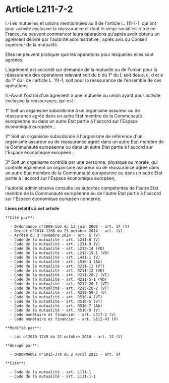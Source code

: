 # Article L211-7-2

I.-Les mutuelles et unions mentionnées au II de l'article L. 111-1-1, qui ont pour activité exclusive la réassurance et dont
le siège social est situé en France, ne peuvent commencer leurs opérations qu'après avoir obtenu un agrément délivré par
l'autorité administrative , après avis du Conseil supérieur de la mutualité. 

Elles ne peuvent pratiquer que les opérations pour lesquelles elles sont agréées.

L'agrément est accordé sur demande de la mutuelle ou de l'union pour la réassurance des opérations relevant soit du b du 1°
du I, soit des a, c, d et e du 1° du I de l'article L. 111-1, soit pour la réassurance de l'ensemble de ces opérations. 

II.-Avant l'octroi d'un agrément à une mutuelle ou union ayant pour activité exclusive la réassurance, qui est : 

1° Soit un organisme subordonné à un organisme assureur ou de réassurance agréé dans un autre Etat membre de la Communauté
européenne ou dans un autre Etat partie à l'accord sur l'Espace économique européen ; 

2° Soit un organisme subordonné à l'organisme de référence d'un organisme assureur ou de réassurance agréé dans un autre Etat
membre de la Communauté européenne ou dans un autre Etat partie à l'accord sur l'Espace économique européen ; 

3° Soit un organisme contrôlé par une personne, physique ou morale, qui contrôle également un organisme assureur ou de
réassurance agréé dans un autre Etat membre de la Communauté européenne ou dans un autre Etat partie à l'accord sur l'Espace
économique européen, 

l'autorité administrative consulte les autorités compétentes de l'autre Etat membre de la Communauté européenne ou de l'autre
Etat partie à l'accord sur l'Espace économique européen concerné.

**Liens relatifs à cet article**

	**Cité par**:

	  - Ordonnance n°2008-556 du 13 juin 2008 - art. 14 (V)
	  - Décret n°2014-1280 du 23 octobre 2014 - art. (V)
	  - Arrêté du 3 novembre 2014 - art. 5 (V)
	  - Code de la mutualité - art. L211-8 (V)
	  - Code de la mutualité - art. L211-9 (V)
	  - Code de la mutualité - art. L212-14 (VD)
	  - Code de la mutualité - art. L212-15-1 (VD)
	  - Code de la mutualité - art. L411-1 (V)
	  - Code de la mutualité - art. L510-3 (Ab)
	  - Code de la mutualité - art. R211-11 (VT)
	  - Code de la mutualité - art. R211-12 (VD)
	  - Code de la mutualité - art. R211-28-2 (VT)
	  - Code de la mutualité - art. R211-5-1 (VD)
	  - Code de la mutualité - art. R212-20-1 (VT)
	  - Code de la mutualité - art. R212-20-2 (VT)
	  - Code de la mutualité - art. R212-59-2 (V)
	  - Code de la mutualité - art. R510-4 (VT)
	  - Code de la mutualité - art. R510-5 (VT)
	  - Code de la mutualité - art. R510-7 (Ab)
	  - Code de la mutualité - art. R510-9 (V)
	  - Code monétaire et financier - art. L517-2 (V)
	  - Code monétaire et financier - art. L612-43 (V)

	**Modifié par**:

	  - Loi n°2010-1249 du 22 octobre 2010 - art. 12 (V)

	**Abrogé par**:

	  - ORDONNANCE n°2015-378 du 2 avril 2015 - art. 14

	**Cite**:

	  - Code de la mutualité - art. L111-1
	  - Code de la mutualité - art. L111-1-1
